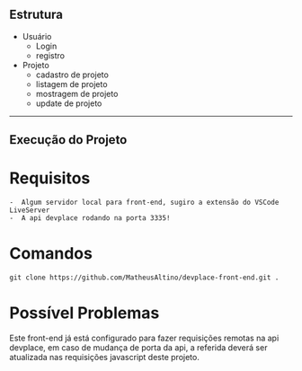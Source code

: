 
## Estrutura
- Usuário
    - Login
    - registro
- Projeto
    - cadastro de projeto
    - listagem de projeto
    - mostragem de projeto
    - update de projeto

-------------------

## Execução do Projeto
# Requisitos
    -  Algum servidor local para front-end, sugiro a extensão do VSCode LiveServer
    -  A api devplace rodando na porta 3335!

# Comandos
    git clone https://github.com/MatheusAltino/devplace-front-end.git .

# Possível Problemas
Este front-end já está configurado para fazer requisições remotas na api devplace, em caso de mudança de porta da api, a referida deverá ser atualizada nas requisições javascript deste projeto.
